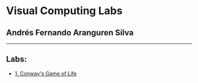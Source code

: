 #  Visual Computing Labs
## Andrés Fernando Aranguren Silva
- --
## Labs:
- <a href="[https://github.com/afarangurens/ingeodata-test-aranguren/blob/main/ingeodataproy/modules/ingeodatanalysis.py](https://github.com/afarangurens/ComputacionVisual/tree/master/Tarea_1)https://github.com/afarangurens/ComputacionVisual/tree/master/Tarea_1">1. Conway's Game of Life</a></h5>
